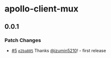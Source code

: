 # apollo-client-mux

## 0.0.1

### Patch Changes

- [#5](https://github.com/izumin5210/apollo-client-mux/pull/5) [`e2ba805`](https://github.com/izumin5210/apollo-client-mux/commit/e2ba805789cd7ca9a8fefcee65dfe518675118e4) Thanks [@izumin5210](https://github.com/izumin5210)! - first release
